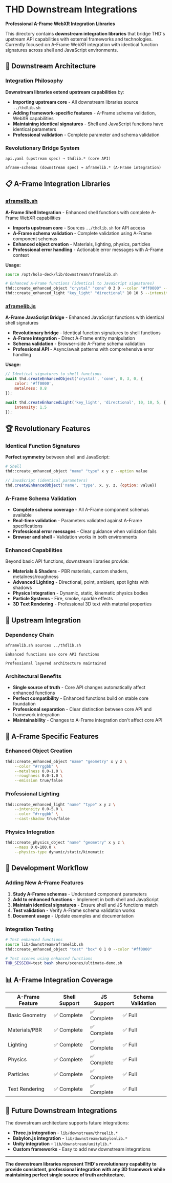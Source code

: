 # THD Downstream Integrations

**Professional A-Frame WebXR Integration Libraries**

This directory contains **downstream integration libraries** that bridge THD's upstream API capabilities with external frameworks and technologies. Currently focused on A-Frame WebXR integration with identical function signatures across shell and JavaScript environments.

## 🎯 Downstream Architecture

### Integration Philosophy
**Downstream libraries extend upstream capabilities** by:
- **Importing upstream core** - All downstream libraries source `../thdlib.sh`
- **Adding framework-specific features** - A-Frame schema validation, WebXR capabilities
- **Maintaining identical signatures** - Shell and JavaScript functions have identical parameters
- **Professional validation** - Complete parameter and schema validation

### Revolutionary Bridge System
```
api.yaml (upstream spec) → thdlib.* (core API)
         ↓
aframe-schemas (downstream spec) → aframelib.* (A-Frame integration)
```

## 📋 A-Frame Integration Libraries

### [aframelib.sh](aframelib.sh)
**A-Frame Shell Integration** - Enhanced shell functions with complete A-Frame WebXR capabilities

- **Imports upstream core** - Sources `../thdlib.sh` for API access
- **A-Frame schema validation** - Complete validation using A-Frame component schemas
- **Enhanced object creation** - Materials, lighting, physics, particles
- **Professional error handling** - Actionable error messages with A-Frame context

**Usage:**
```bash
source /opt/holo-deck/lib/downstream/aframelib.sh

# Enhanced A-Frame functions (identical to JavaScript signatures)
thd::create_enhanced_object "crystal" "cone" 0 3 0 --color "#ff0000" --metalness 0.8
thd::create_enhanced_light "key_light" "directional" 10 10 5 --intensity 1.5
```

### [aframelib.js](aframelib.js)
**A-Frame JavaScript Bridge** - Enhanced JavaScript functions with identical shell signatures

- **Revolutionary bridge** - Identical function signatures to shell functions
- **A-Frame integration** - Direct A-Frame entity manipulation
- **Schema validation** - Browser-side A-Frame schema validation
- **Professional API** - Async/await patterns with comprehensive error handling

**Usage:**
```javascript
// Identical signatures to shell functions
await thd.createEnhancedObject('crystal', 'cone', 0, 3, 0, {
    color: '#ff0000', 
    metalness: 0.8
});

await thd.createEnhancedLight('key_light', 'directional', 10, 10, 5, {
    intensity: 1.5
});
```

## 🏆 Revolutionary Features

### Identical Function Signatures
**Perfect symmetry** between shell and JavaScript:

```bash
# Shell
thd::create_enhanced_object "name" "type" x y z --option value
```

```javascript
// JavaScript (identical parameters)
thd.createEnhancedObject('name', 'type', x, y, z, {option: value})
```

### A-Frame Schema Validation
- **Complete schema coverage** - All A-Frame component schemas available
- **Real-time validation** - Parameters validated against A-Frame specifications
- **Professional error messages** - Clear guidance when validation fails
- **Browser and shell** - Validation works in both environments

### Enhanced Capabilities
Beyond basic API functions, downstream libraries provide:
- **Materials & Shaders** - PBR materials, custom shaders, metalness/roughness
- **Advanced Lighting** - Directional, point, ambient, spot lights with shadows
- **Physics Integration** - Dynamic, static, kinematic physics bodies
- **Particle Systems** - Fire, smoke, sparkle effects
- **3D Text Rendering** - Professional 3D text with material properties

## 🔗 Upstream Integration

### Dependency Chain
```
aframelib.sh sources ../thdlib.sh
    ↓
Enhanced functions use core API functions
    ↓
Professional layered architecture maintained
```

### Architectural Benefits
- **Single source of truth** - Core API changes automatically affect enhanced functions
- **Perfect compatibility** - Enhanced functions build on stable core foundation
- **Professional separation** - Clear distinction between core API and framework integration
- **Maintainability** - Changes to A-Frame integration don't affect core API

## 🎨 A-Frame Specific Features

### Enhanced Object Creation
```bash
thd::create_enhanced_object "name" "geometry" x y z \
    --color "#rrggbb" \
    --metalness 0.0-1.0 \
    --roughness 0.0-1.0 \
    --emission true/false
```

### Professional Lighting
```bash
thd::create_enhanced_light "name" "type" x y z \
    --intensity 0.0-5.0 \
    --color "#rrggbb" \
    --cast-shadow true/false
```

### Physics Integration
```bash
thd::create_physics_object "name" "geometry" x y z \
    --mass 0.0-100.0 \
    --physics-type dynamic/static/kinematic
```

## 🚀 Development Workflow

### Adding New A-Frame Features
1. **Study A-Frame schemas** - Understand component parameters
2. **Add to enhanced functions** - Implement in both shell and JavaScript
3. **Maintain identical signatures** - Ensure shell and JS functions match
4. **Test validation** - Verify A-Frame schema validation works
5. **Document usage** - Update examples and documentation

### Integration Testing
```bash
# Test enhanced functions
source lib/downstream/aframelib.sh
thd::create_enhanced_object "test" "box" 0 1 0 --color "#ff0000"

# Test scenes using enhanced functions
THD_SESSION=test bash share/scenes/ultimate-demo.sh
```

## 📊 A-Frame Integration Coverage

| A-Frame Feature | Shell Support | JS Support | Schema Validation |
|-----------------|---------------|------------|-------------------|
| Basic Geometry | ✅ Complete | ✅ Complete | ✅ Full |
| Materials/PBR | ✅ Complete | ✅ Complete | ✅ Full |
| Lighting | ✅ Complete | ✅ Complete | ✅ Full |
| Physics | ✅ Complete | ✅ Complete | ✅ Full |
| Particles | ✅ Complete | ✅ Complete | ✅ Full |
| Text Rendering | ✅ Complete | ✅ Complete | ✅ Full |

## 🎯 Future Downstream Integrations

The downstream architecture supports future integrations:
- **Three.js integration** - `lib/downstream/threelib.*`
- **Babylon.js integration** - `lib/downstream/babylonlib.*`
- **Unity integration** - `lib/downstream/unitylib.*`
- **Custom frameworks** - Easy to add new downstream integrations

---

**The downstream libraries represent THD's revolutionary capability to provide consistent, professional integration with any 3D framework while maintaining perfect single source of truth architecture.**